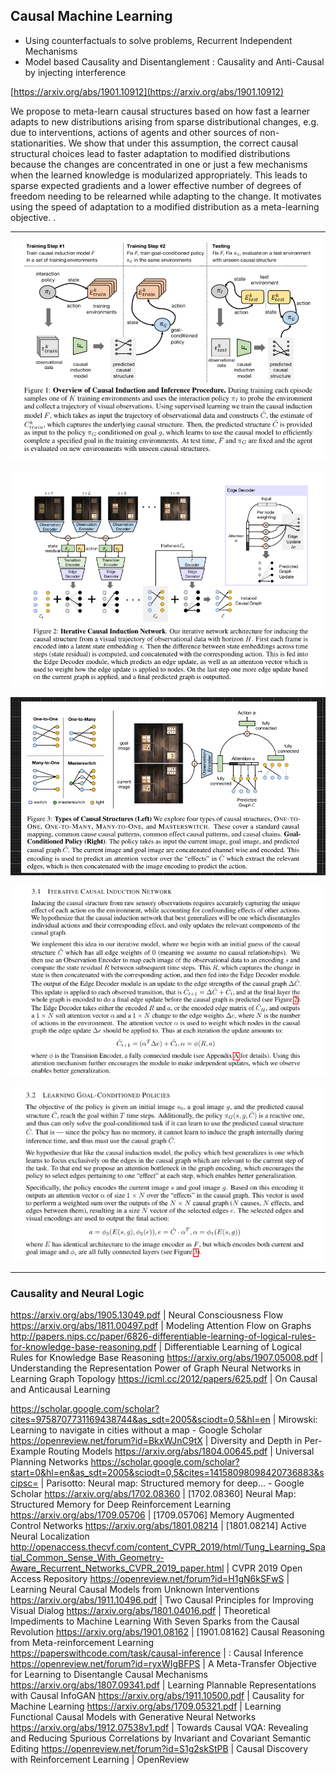 
## Causal Machine Learning

- Using counterfactuals to solve problems, Recurrent Independent Mechanisms
- Model based Causality and Disentanglement : Causality and Anti-Causal by injecting interference

[https://arxiv.org/abs/1901.10912](https://arxiv.org/abs/1901.10912)

We propose to meta-learn causal structures based on how fast a learner adapts to new distributions arising from sparse distributional changes, e.g. due to interventions, actions of agents and other sources of non-stationarities. We show that under this assumption, the correct causal structural choices lead to faster adaptation to modified distributions because the changes are concentrated in one or just a few mechanisms when the learned knowledge is modularized appropriately. This leads to sparse expected gradients and a lower effective number of degrees of freedom needing to be relearned while adapting to the change. It motivates using the speed of adaptation to a modified distribution as a meta-learning objective. .

---

![](2020-07-21-05-34-53.png)

![](2020-07-21-05-35-22.png)

![](2020-07-21-14-24-55.png)

![](2020-07-21-05-37-40.png)

![](2020-07-21-05-39-44.png)


---


### Causality and Neural Logic

https://arxiv.org/abs/1905.13049.pdf | Neural Consciousness Flow
https://arxiv.org/abs/1811.00497.pdf | Modeling Attention Flow on Graphs
http://papers.nips.cc/paper/6826-differentiable-learning-of-logical-rules-for-knowledge-base-reasoning.pdf | Differentiable Learning of Logical Rules for Knowledge Base Reasoning
https://arxiv.org/abs/1907.05008.pdf | Understanding the Representation Power of Graph Neural Networks in Learning Graph Topology
https://icml.cc/2012/papers/625.pdf | On Causal and Anticausal Learning

https://scholar.google.com/scholar?cites=9758707731169438744&as_sdt=2005&sciodt=0,5&hl=en | Mirowski: Learning to navigate in cities without a map - Google Scholar
https://openreview.net/forum?id=BkxWJnC9tX | Diversity and Depth in Per-Example Routing Models
https://arxiv.org/abs/1804.00645.pdf | Universal Planning Networks
https://scholar.google.com/scholar?start=0&hl=en&as_sdt=2005&sciodt=0,5&cites=14158098098420736883&scipsc= | Parisotto: Neural map: Structured memory for deep... - Google Scholar
https://arxiv.org/abs/1702.08360 | [1702.08360] Neural Map: Structured Memory for Deep Reinforcement Learning
https://arxiv.org/abs/1709.05706 | [1709.05706] Memory Augmented Control Networks
https://arxiv.org/abs/1801.08214 | [1801.08214] Active Neural Localization
http://openaccess.thecvf.com/content_CVPR_2019/html/Tung_Learning_Spatial_Common_Sense_With_Geometry-Aware_Recurrent_Networks_CVPR_2019_paper.html | CVPR 2019 Open Access Repository
https://openreview.net/forum?id=H1gN6kSFwS | Learning Neural Causal Models from Unknown Interventions
https://arxiv.org/abs/1911.10496.pdf | Two Causal Principles for Improving Visual Dialog
https://arxiv.org/abs/1801.04016.pdf | Theoretical Impediments to Machine Learning With Seven Sparks from the Causal Revolution
https://arxiv.org/abs/1901.08162 | [1901.08162] Causal Reasoning from Meta-reinforcement Learning
https://paperswithcode.com/task/causal-inference | : Causal Inference
https://openreview.net/forum?id=ryxWIgBFPS | A Meta-Transfer Objective for Learning to Disentangle Causal Mechanisms
https://arxiv.org/abs/1807.09341.pdf | Learning Plannable Representations with Causal InfoGAN
https://arxiv.org/abs/1911.10500.pdf | Causality for Machine Learning
https://arxiv.org/abs/1709.05321.pdf | Learning Functional Causal Models with Generative Neural Networks
https://arxiv.org/abs/1912.07538v1.pdf | Towards Causal VQA: Revealing and Reducing Spurious Correlations by Invariant and Covariant Semantic Editing
https://openreview.net/forum?id=S1g2skStPB | Causal Discovery with Reinforcement Learning | OpenReview
